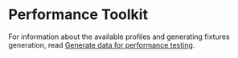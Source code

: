 # Performance Toolkit

For information about the available profiles and generating fixtures generation, read [Generate data for performance testing](https://experienceleague.adobe.com/en/docs/commerce-operations/configuration-guide/cli/generate-data).
